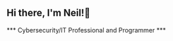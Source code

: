 ## Hi there, I'm Neil!👋

<!--
**Glocken73/Glocken73** is a ✨ _special_ ✨ repository because its `README.md` (this file) appears on your GitHub profile.
<h></h>
Here are some ideas to get you started:

- 🔭 I’m currently working on ...
- 🌱 I’m currently learning ...
- 👯 I’m looking to collaborate on ...
- 🤔 I’m looking for help with ...
- 💬 Ask me about ...
- 📫 How to reach me: ...
- 😄 Pronouns: ...
- ⚡ Fun fact: ...
-->

*** Cybersecurity/IT Professional and Programmer ***


